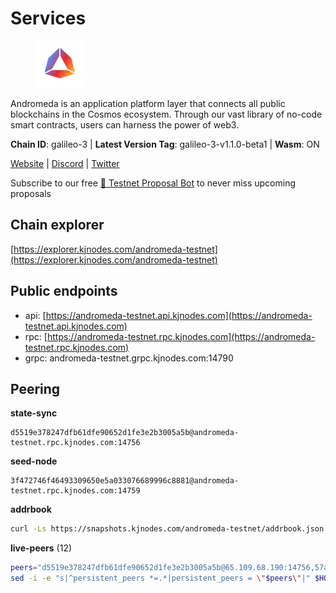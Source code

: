 # Services

<figure><img src="https://raw.githubusercontent.com/kj89/cosmos-images/main/logos/andromeda.png" alt=""><figcaption></figcaption></figure>

Andromeda is an application platform layer that connects all  public blockchains in the Cosmos ecosystem. Through our vast  library of no-code smart contracts, users can harness the power of web3.

**Chain ID**: galileo-3 | **Latest Version Tag**: galileo-3-v1.1.0-beta1 | **Wasm**: ON

[Website](https://www.andromedaprotocol.io) | [Discord](https://discord.gg/wzM3kSN3sE) | [Twitter](https://twitter.com/andromedaprot)



Subscribe to our free [🤖 Testnet Proposal Bot](https://t.me/kjnodes_testnet_proposal_bot) to never miss upcoming proposals


## Chain explorer
[https://explorer.kjnodes.com/andromeda-testnet](https://explorer.kjnodes.com/andromeda-testnet)

## Public endpoints

* api: [https://andromeda-testnet.api.kjnodes.com](https://andromeda-testnet.api.kjnodes.com)
* rpc: [https://andromeda-testnet.rpc.kjnodes.com](https://andromeda-testnet.rpc.kjnodes.com)
* grpc: andromeda-testnet.grpc.kjnodes.com:14790

## Peering

**state-sync**

```text
d5519e378247dfb61dfe90652d1fe3e2b3005a5b@andromeda-testnet.rpc.kjnodes.com:14756
```

**seed-node**

```text
3f472746f46493309650e5a033076689996c8881@andromeda-testnet.rpc.kjnodes.com:14759
```

**addrbook**
```bash
curl -Ls https://snapshots.kjnodes.com/andromeda-testnet/addrbook.json > $HOME/.andromedad/config/addrbook.json
```

**live-peers** (12)
```bash
peers="d5519e378247dfb61dfe90652d1fe3e2b3005a5b@65.109.68.190:14756,57accd1be23702a5b374f84e990d85e4ddac47c8@142.132.237.91:20156,04f999a256386af81147442b05ffd4022313de2c@146.190.116.68:20156,1c101b595362f6a5856ef34f43545cf95eb34912@65.109.26.21:15656,e1ca2c14c007cc23e280b191d32b6a3da2389672@65.21.183.66:26656,2e6164a7c45c1840494af5db9bc54aacc39a065e@85.239.233.241:26656,56f709e56ef9e95fcfd9376e28f4afdd1178ca09@65.109.30.90:38656,385bda41dc8ce86d0dd4c99d3cf371ca8fccfeb6@135.125.189.131:20095,d3c2ce714e2c803d8686a0101711bf7164f844be@62.171.146.21:26656,50ca8e25cf1c5a83aa4c79bb1eabfe88b20eb367@65.108.199.120:61356,d3ac63ff921486f8aef1eba7870cae1d14c38633@1.15.146.92:26656,717066f5726fb3cd7096f84911c7c8bfe5953e62@81.68.158.68:26656"
sed -i -e "s|^persistent_peers *=.*|persistent_peers = \"$peers\"|" $HOME/.andromedad/config/config.toml
```
